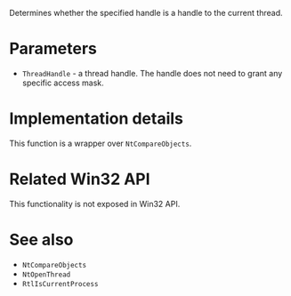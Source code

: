 Determines whether the specified handle is a handle to the current thread.

# Parameters
 - `ThreadHandle` - a thread handle. The handle does not need to grant any specific access mask.

# Implementation details
This function is a wrapper over `NtCompareObjects`.

# Related Win32 API
This functionality is not exposed in Win32 API.

# See also
 - `NtCompareObjects`
 - `NtOpenThread`
 - `RtlIsCurrentProcess`

